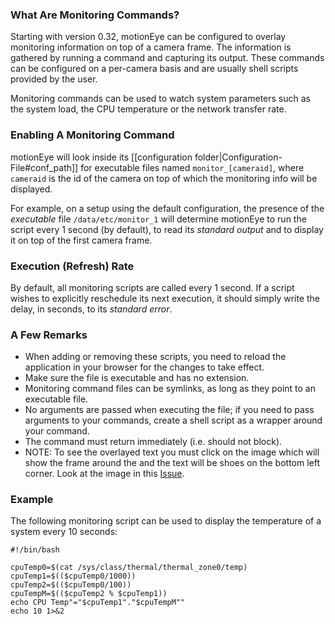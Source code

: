 ### What Are Monitoring Commands?

Starting with version 0.32, motionEye can be configured to overlay monitoring information on top of a camera frame. The information is gathered by running a command and capturing its output. These commands can be configured on a per-camera basis and are usually shell scripts provided by the user.

Monitoring commands can be used to watch system parameters such as the system load, the CPU temperature or the network transfer rate.

### Enabling A Monitoring Command

motionEye will look inside its [[configuration folder|Configuration-File#conf_path]] for executable files named `monitor_[cameraid]`, where `cameraid` is the id of the camera on top of which the monitoring info will be displayed.

For example, on a setup using the default configuration, the presence of the *executable* file `/data/etc/monitor_1` will determine motionEye to run the script every 1 second (by default), to read its *standard output* and to display it on top of the first camera frame.

### Execution (Refresh) Rate

By default, all monitoring scripts are called every 1 second. If a script wishes to explicitly reschedule its next execution, it should simply write the delay, in seconds, to its *standard error*.

### A Few Remarks

* When adding or removing these scripts, you need to reload the application in your browser for the changes to take effect.
* Make sure the file is executable and has no extension.
* Monitoring command files can be symlinks, as long as they point to an executable file.
* No arguments are passed when executing the file; if you need to pass arguments to your commands, create a shell script as a wrapper around your command.
* The command must return immediately (i.e. should not block).
* NOTE: To see the overlayed text you must click on the image which will show the frame around the and the text will be shoes on the bottom left corner. Look at the image in this [Issue](https://github.com/ccrisan/motioneye/issues/240#issuecomment-230158787).

### Example

The following monitoring script can be used to display the temperature of a system every 10 seconds:

    #!/bin/bash

    cpuTemp0=$(cat /sys/class/thermal/thermal_zone0/temp)
    cpuTemp1=$(($cpuTemp0/1000))
    cpuTemp2=$(($cpuTemp0/100))
    cpuTempM=$(($cpuTemp2 % $cpuTemp1))
    echo CPU Temp"="$cpuTemp1"."$cpuTempM""
    echo 10 1>&2